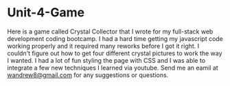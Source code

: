 # Unit-4-Game
Here is a game called Crystal Collector that I wrote for my full-stack web development coding bootcamp. I had a hard time getting my javascript code working properly and it required many reworks before I got it right. I couldn't figure out how to get four different crystal pictures to work the way I wanted. I had a lot of fun styling the page with CSS and I was able to integrate a few new techniques I learned via youtube. Send me an eamil at wandrew8@gmail.com for any suggestions or questions. 